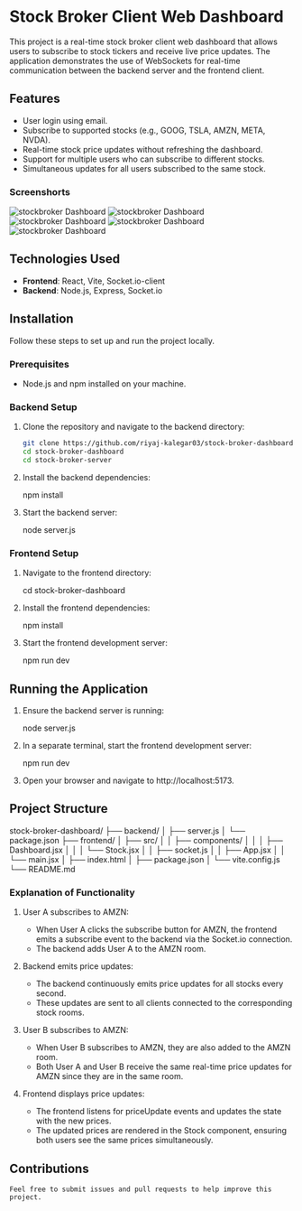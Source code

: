 # Stock Broker Client Web Dashboard

This project is a real-time stock broker client web dashboard that allows users to subscribe to stock tickers and receive live price updates. The application demonstrates the use of WebSockets for real-time communication between the backend server and the frontend client.

## Features

- User login using email.
- Subscribe to supported stocks (e.g., GOOG, TSLA, AMZN, META, NVDA).
- Real-time stock price updates without refreshing the dashboard.
- Support for multiple users who can subscribe to different stocks.
- Simultaneous updates for all users subscribed to the same stock.

### Screenshorts

![stockbroker Dashboard](./screenshort/sb3.png)
![stockbroker Dashboard](./screenshort/sb4.png)
![stockbroker Dashboard](./screenshort/sb5.png)
![stockbroker Dashboard](./screenshort/sb1.png)
![stockbroker Dashboard](./screenshort/sb2.png)

## Technologies Used

- **Frontend**: React, Vite, Socket.io-client
- **Backend**: Node.js, Express, Socket.io

## Installation

Follow these steps to set up and run the project locally.

### Prerequisites

- Node.js and npm installed on your machine.

### Backend Setup

1. Clone the repository and navigate to the backend directory:
   ```sh
   git clone https://github.com/riyaj-kalegar03/stock-broker-dashboard.git
   cd stock-broker-dashboard
   cd stock-broker-server
   ```
2. Install the backend dependencies:

   npm install

3. Start the backend server:

   node server.js

### Frontend Setup

1. Navigate to the frontend directory:

   cd stock-broker-dashboard

2. Install the frontend dependencies:

   npm install

3. Start the frontend development server:

   npm run dev

## Running the Application

1. Ensure the backend server is running:

   node server.js

2. In a separate terminal, start the frontend development server:

   npm run dev

3. Open your browser and navigate to http://localhost:5173.

## Project Structure

stock-broker-dashboard/
├── backend/
│ ├── server.js
│ └── package.json
├── frontend/
│ ├── src/
│ │ ├── components/
│ │ │ ├── Dashboard.jsx
│ │ │ └── Stock.jsx
│ │ ├── socket.js
│ │ ├── App.jsx
│ │ └── main.jsx
│ ├── index.html
│ ├── package.json
│ └── vite.config.js
└── README.md

### Explanation of Functionality

1. User A subscribes to AMZN:

   - When User A clicks the subscribe button for AMZN, the frontend emits a subscribe event to the backend via the Socket.io connection.
   - The backend adds User A to the AMZN room.

2. Backend emits price updates:

   - The backend continuously emits price updates for all stocks every second.
   - These updates are sent to all clients connected to the corresponding stock rooms.

3. User B subscribes to AMZN:

   - When User B subscribes to AMZN, they are also added to the AMZN room.

   * Both User A and User B receive the same real-time price updates for AMZN since they are in the same room.

4. Frontend displays price updates:

   - The frontend listens for priceUpdate events and updates the state with the new prices.
   - The updated prices are rendered in the Stock component, ensuring both users see the same prices simultaneously.

## Contributions

    Feel free to submit issues and pull requests to help improve this project.
